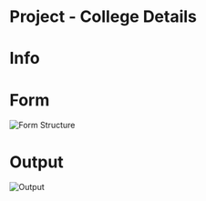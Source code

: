 # Project - College Details

# Info

# Form
![Form Structure](https://user-images.githubusercontent.com/75253788/201481324-deb60c46-4928-4a58-a6d6-3ae5cee78a34.png)

# Output
![Output](https://user-images.githubusercontent.com/75253788/201481333-1b99e3ba-d601-4360-8651-c9c62ee165fd.png)
